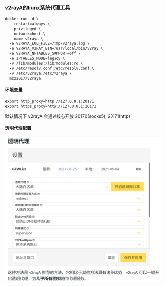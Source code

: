 ### v2rayA的liunx系统代理工具

```
docker run -d \
  --restart=always \
  --privileged \
  --network=host \
  --name v2raya \
  -e V2RAYA_LOG_FILE=/tmp/v2raya.log \
  -e V2RAYA_V2RAY_BIN=/usr/local/bin/v2ray \
  -e V2RAYA_NFTABLES_SUPPORT=off \
  -e IPTABLES_MODE=legacy \
  -v /lib/modules:/lib/modules:ro \
  -v /etc/resolv.conf:/etc/resolv.conf \
  -v /etc/v2raya:/etc/v2raya \
  mzz2017/v2raya
```


#### 环境变量
```
export http_proxy=http://127.0.0.1:20171
export https_proxy=http://127.0.0.1:20171
```
默认情况下 v2rayA 会通过核心开放 20170(socks5), 20171(http)


#### 透明代理配置

![alt](/png/touming.jpg)
